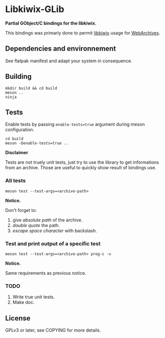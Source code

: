 # Libkiwix-GLib

**Partial GObject/C bindings for the libkiwix.**

This bindings was primarly done to permit [libkiwix] usage for [WebArchives].

## Dependencies and environnement

See flatpak manifest and adapt your system in consequence.

## Building

```
mkdir build && cd build
meson ..
ninja
```

## Tests

Enable tests by passing `enable-tests=true` argument during meson configuration.

```
cd build
meson -Denable-tests=true ..
```

**Disclaimer**

Tests are not truely unit tests, just try to use the library to get informations
from an archive.
Those are useful to quickly show result of bindings use.

### All tests

```
meson test --test-args=<archive-path>
```

**Notice.**

Don't forget to:
1. give *absolute path* of the archive.
2. *double quote* the path.
3. *escape space character* with backslash.


### Test and print output of a specific test

```
meson test --test-args=<archive-path> prog-c -v
```

**Notice.**

Same requirements as previous notice.

### TODO

1. Write true unit tests.
2. Make doc.

## License

GPLv3 or later, see COPYING for more details.

<!-- Links references -->

[libkiwix]: https://github.com/kiwix/kiwix-lib
[WebArchives]: https://github.com/birros/web-archives
